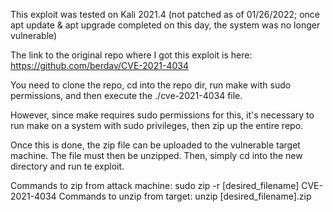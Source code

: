 

This exploit was tested on Kali 2021.4 (not patched as of 01/26/2022; once apt update & apt upgrade completed on this day, the system was no longer vulnerable)

The link to the original repo where I got this exploit is here: https://github.com/berdav/CVE-2021-4034

You need to clone the repo, cd into the repo dir, run make with sudo permissions, and then execute the ./cve-2021-4034 file.

However, since make requires sudo permissions for this, it's necessary to run make on a system with sudo privileges, then zip up the entire repo.

Once this is done, the zip file can be uploaded to the vulnerable target machine. The file must then be unzipped. Then, simply cd into the new directory and run te exploit.

Commands to zip from attack machine: sudo zip -r [desired_filename] CVE-2021-4034 Commands to unzip from target: unzip [desired_filename].zip
